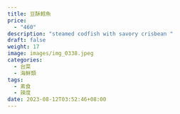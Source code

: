 ```yaml
---
title: 豆酥鱈魚
price:
  - "460"
description: "steamed codfish with savory crisbean "
draft: false
weight: 17
image: images/img_0338.jpeg
categories:
  - 台菜
  - 海鮮類
tags:
  - 素食
  - 辣度
date: 2023-08-12T03:52:46+08:00
---
```



